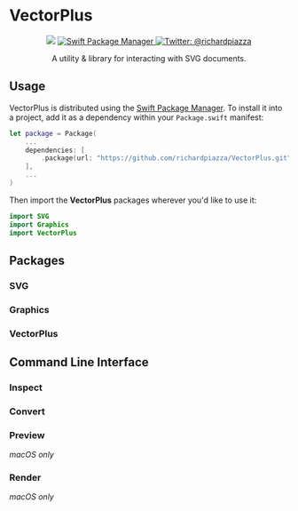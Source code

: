 # VectorPlus

<p align="center">
    <img src="https://img.shields.io/badge/Swift-5.2-orange.svg" />
    <a href="https://swift.org/package-manager">
        <img src="https://img.shields.io/badge/swiftpm-compatible-brightgreen.svg?style=flat" alt="Swift Package Manager" />
    </a>
    <a href="https://twitter.com/richardpiazza">
        <img src="https://img.shields.io/badge/twitter-@richardpiazza-blue.svg?style=flat" alt="Twitter: @richardpiazza" />
    </a>
</p>

<p align="center">A utility &amp; library for interacting with SVG documents.</p>

## Usage

VectorPlus is distributed using the [Swift Package Manager](https://swift.org/package-manager). To install it into a project, add it as a dependency within your `Package.swift` manifest:

```swift
let package = Package(
    ...
    dependencies: [
        .package(url: "https://github.com/richardpiazza/VectorPlus.git", from: "0.1.0")
    ],
    ...
)
```

Then import the **VectorPlus** packages wherever you'd like to use it:

```swift
import SVG
import Graphics
import VectorPlus
```

## Packages

### SVG

### Graphics

### VectorPlus

## Command Line Interface

### Inspect

### Convert

### Preview
_macOS only_

### Render
_macOS only_
